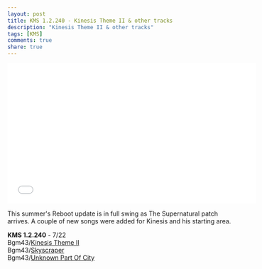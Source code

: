 ```yaml
---
layout: post
title: KMS 1.2.240 - Kinesis Theme II & other tracks
description: "Kinesis Theme II & other tracks"
tags: [KMS]
comments: true
share: true
---
```


<iframe width="560" height="315" src="//www.youtube.com/embed/videoseries?list=PLARr36qkoiWZmSrVesao8HUmUz3vpd0g_&index=1" frameborder="0" allowfullscreen></iframe>

This summer's Reboot update is in full swing as The Supernatural patch arrives. A couple of new songs were added for Kinesis and his
starting area.

<b>KMS 1.2.240</b> - 7/22  
Bgm43/<a href="http://youtu.be/MmWrqpV7f0Q">Kinesis Theme II</a>  
Bgm43/<a href="http://youtu.be/ZmkzRBeqCYQ">Skyscraper</a>  
Bgm43/<a href="http://youtu.be/RplLRguFptU">Unknown Part Of City</a>  
